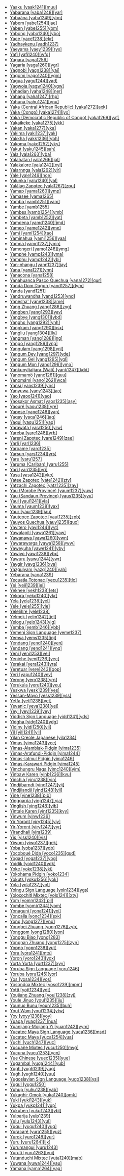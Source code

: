 - [Yaaku [yaak1241][muu]](tree/afro1255/cush1243/east2699/lowl1267/sout3055/tran1283/yaak1241/yaaku.yaak1241.ini)
- [Yabarana [yaba1248][yar]](tree/cari1283/vene1261/mapo1244/mapo1245/yaba1248/yabarana.yaba1248.ini)
- [Yabaâna [yaba1249][ybn]](tree/araw1281/nort2990/inla1264/alto1250/yaba1249/yabaana.yaba1249.ini)
- [Yabem [yabe1254][jae]](tree/aust1307/nucl1752/mala1545/cent2237/east2712/ocea1241/west2818/nort3206/huon1245/nort2858/yabe1254/yabem.yabe1254.ini)
- [Yaben [yabe1255][ybm]](tree/nucl1709/mada1298/croi1234/numu1240/yabe1256/yabe1255/yaben.yabe1255.ini)
- [Yabong [yabo1240][ybo]](tree/nucl1709/mada1298/raic1241/yaga1258/yabo1240/yabong.yabo1240.ini)
- [Yace [yace1238][ekr]](tree/atla1278/volt1241/benu1247/idom1262/yaty1238/yace1238/yace.yace1238.ini)
- [Yadhaykenu [yadh1237]](tree/pama1250/pama1251/nort2758/urad1238/yadh1237/yadhaykenu.yadh1237.ini)
- [Yaeyama [yaey1239][rys]](tree/japo1237/ryuk1243/ryuk1244/macr1267/yaey1239/yaeyama.yaey1239.ini)
- [Yafi [yafi1240][wfg]](tree/pauw1244/east2530/yafi1240/yafi.yafi1240.ini)
- [Yagara [yaga1256]](tree/pama1250/east2770/yaga1256/yagara.yaga1256.ini)
- [Yagaria [yaga1260][ygr]](tree/nucl1709/kain1273/goro1272/nucl1760/nucl1756/kama1374/yaga1260/yagaria.yaga1260.ini)
- [Yagnobi [yagn1238][yai]](tree/indo1319/indo1320/iran1269/east2704/nort3176/sogd1246/yagn1238/yagnobi.yagn1238.ini)
- [Yagomi [yago1240][ygm]](tree/nucl1709/fini1244/fini1245/waru1269/yago1240/yagomi.yago1240.ini)
- [Yagua [yagu1244][yad]](tree/peba1241/yagu1244/yagua.yagu1244.ini)
- [Yagwoia [yagw1240][ygw]](tree/anga1289/nucl1763/yagw1240/yagwoia.yagw1240.ini)
- [Yahadian [yaha1248][ner]](tree/kond1302/yaha1248/yahadian.yaha1248.ini)
- [Yahang [yaha1247][rhp]](tree/nucl1708/nucl1590/heyo1241/yaha1247/yahang.yaha1247.ini)
- [Yahuna [yahu1241][ynu]](tree/tuca1253/east2698/sout3144/yahu1241/yahuna.yahu1241.ini)
- [Yaka (Central African Republic) [yaka1272][axk]](tree/atla1278/volt1241/benu1247/bant1294/sout3152/narr1281/cent2260/liko1251/bwam1249/yaka1272/yakacentralafricanrepublic.yaka1272.ini)
- [Yaka (Congo) [yaka1274][iyx]](tree/atla1278/volt1241/benu1247/bant1294/sout3152/narr1281/cent2260/njeb1243/teke1283/west2839/laal1243/yaka1274/yakacongo.yaka1274.ini)
- [Yaka (Democratic Republic of Congo) [yaka1269][yaf]](tree/atla1278/volt1241/benu1247/bant1294/sout3152/narr1281/cent2260/kong1295/nucl1741/yaka1278/yaka1269/yakademocraticrepublicofcongo.yaka1269.ini)
- [Yakaikeke [yaka1275][ykk]](tree/aust1307/nucl1752/mala1545/cent2237/east2712/ocea1241/west2818/papu1253/nucl1744/nort2848/aret1241/taup1241/yaka1275/yakaikeke.yaka1275.ini)
- [Yakan [yaka1277][yka]](tree/aust1307/nucl1752/mala1545/grea1283/sama1302/yaka1277/yakan.yaka1277.ini)
- [Yakima [yaki1237][yak]](tree/saha1239/saha1240/nort1527/yaki1237/yakima.yaki1237.ini)
- [Yakkha [yakk1236][ybh]](tree/sino1245/hima1249/maha1306/kira1253/east2719/grea1285/yakk1236/yakkha.yakk1236.ini)
- [Yakoma [yako1252][yky]](tree/atla1278/volt1241/nort3149/adam1258/uban1244/ngba1290/ngba1280/nucl1737/yako1252/yakoma.yako1252.ini)
- [Yakut [yaku1245][sah]](tree/turk1311/comm1245/nort2688/yaku1245/yakut.yaku1245.ini)
- [Yala [yala1263][yba]](tree/atla1278/volt1241/benu1247/idom1262/etul1244/etul1246/nucl1732/yala1263/yala.yala1263.ini)
- [Yalahatan [yala1266][jal]](tree/aust1307/nucl1752/mala1545/cent2237/cent2245/cent2254/east2466/nunu1252/thre1238/amal1243/yala1266/yalahatan.yala1266.ini)
- [Yalakalore [yala1242][xyl]](tree/unat1236/namb1301/yala1242/yalakalore.yala1242.ini)
- [Yalarnnga [yala1262][ylr]](tree/pama1250/galg1238/yala1262/yalarnnga.yala1262.ini)
- [Yale [yale1246][nce]](tree/yale1246/yale.yale1246.ini)
- [Yalunka [yalu1240][yal]](tree/mand1469/west2780/mand1431/cent2047/susu1249/yalu1240/yalunka.yalu1240.ini)
- [Yalálag Zapotec [yala1267][zpu]](tree/otom1299/east2557/popo1292/zapo1436/zapo1437/core1259/nort2987/yala1267/yalalagzapotec.yala1267.ini)
- [Yamap [yama1260][ymp]](tree/aust1307/nucl1752/mala1545/cent2237/east2712/ocea1241/west2818/nort3206/huon1245/sout2878/hote1244/yama1260/yamap.yama1260.ini)
- [Yamasee [yama1265]](tree/unat1236/yama1265/yamasee.yama1265.ini)
- [Yamba [yamb1251][yam]](tree/atla1278/volt1241/benu1247/bant1294/sout3152/wide1239/narr1282/mbam1249/nkaa1239/nkam1238/yamb1251/yamba.yamb1251.ini)
- [Yambe [yamb1255]](tree/atla1278/volt1241/benu1247/bant1294/sout3152/narr1281/bant1295/maka1323/pomo1274/ndze1234/yamb1255/yambe.yamb1255.ini)
- [Yambes [yamb1254][ymb]](tree/nucl1708/komb1276/komb1271/yamb1254/yambes.yamb1254.ini)
- [Yambeta [yamb1252][yat]](tree/atla1278/volt1241/benu1247/bant1294/sout3152/narr1281/mbam1252/west2826/yamb1252/yambeta.yamb1252.ini)
- [Yamdena [yamd1240][jmd]](tree/aust1307/nucl1752/mala1545/cent2237/cent2245/keit1238/yamd1241/yamd1240/yamdena.yamd1240.ini)
- [Yameo [yame1242][yme]](tree/peba1241/peba1242/yame1242/yameo.yame1242.ini)
- [Yami [yami1254][tao]](tree/aust1307/nucl1752/mala1545/bata1315/yami1254/yami.yami1254.ini)
- [Yaminahua [yami1256][yaa]](tree/pano1259/pano1256/main1279/pano1257/head1239/yami1255/yami1256/yaminahua.yami1256.ini)
- [Yamna [yamn1237][ymn]](tree/aust1307/nucl1752/mala1545/cent2237/east2712/ocea1241/west2818/nort3206/sarm1241/sarm1242/yamn1237/yamna.yamn1237.ini)
- [Yamongeri [yamo1246][ymg]](tree/book1242/yamo1246/yamongeri.yamo1246.ini)
- [Yamphe [yamp1243][yma]](tree/book1242/yamp1243/yamphe.yamp1243.ini)
- [Yamphu [yamp1242][ybi]](tree/sino1245/hima1249/maha1306/kira1253/east2719/uppe1412/loho1238/yamp1244/yamp1242/yamphu.yamp1242.ini)
- [Yan-nhangu [yann1237][jay]](tree/pama1250/yuul1239/yann1237/yannhangu.yann1237.ini)
- [Yana [yana1271][ynn]](tree/yana1271/yana.yana1271.ini)
- [Yanacona [yana1258]](tree/uncl1493/yana1258/yanacona.yana1258.ini)
- [Yanahuanca Pasco Quechua [yana1272][qur]](tree/quec1387/quec1386/cent2141/yaru1256/yana1272/yanahuancapascoquechua.yana1272.ini)
- [Yanda Dom Dogon [yand1257][dym]](tree/dogo1299/nort2824/yand1255/yand1256/yand1257/yandadomdogon.yand1257.ini)
- [Yanda [yand1251]](tree/pama1250/grea1282/guwa1245/guwa1241/yand1251/yanda.yand1251.ini)
- [Yandruwandha [yand1253][ynd]](tree/pama1250/karn1253/cent2016/west2438/yand1252/yand1253/yandruwandha.yand1253.ini)
- [Yanesha' [yane1238][ame]](tree/araw1281/west2648/yane1238/yanesha.yane1238.ini)
- [Yang Zhuang [yang1286][zyg]](tree/taik1256/kamt1241/beta1258/daic1237/cent2251/deba1238/yang1286/yangzhuang.yang1286.ini)
- [Yangben [yang1293][yav]](tree/atla1278/volt1241/benu1247/bant1294/sout3152/narr1281/mbam1252/yamb1256/baca1247/nucl1746/yang1293/yangben.yang1293.ini)
- [Yangbye [yang1301][ybd]](tree/book1242/yang1301/yangbye.yang1301.ini)
- [Yangho [yang1292][ynh]](tree/book1242/yang1292/yangho.yang1292.ini)
- [Yangkam [yang1290][bsx]](tree/atla1278/volt1241/benu1247/benu1248/taro1265/yang1302/yang1290/yangkam.yang1290.ini)
- [Yangliu [yang1304][lly]](tree/sino1245/burm1265/lolo1265/lolo1267/nili1235/liso1234/nucl1734/lisu1252/lalu1234/lalo1240/yang1304/yangliu.yang1304.ini)
- [Yangman [yang1288][jng]](tree/yang1287/yang1288/yangman.yang1288.ini)
- [Yango [yang1289][yng]](tree/atla1278/volt1241/nort3149/adam1258/uban1244/sere1265/ngba1291/ngba1292/west2836/monz1252/monz1253/kpal1242/yang1289/yango.yang1289.ini)
- [Yangulam [yang1298][ynl]](tree/nucl1709/mada1298/raic1241/nuru1240/yang1298/yangulam.yang1298.ini)
- [Yangum Dey [yang1297][yde]](tree/nucl1708/nucl1722/yang1294/yang1303/yang1297/yangumdey.yang1297.ini)
- [Yangum Gel [yang1295][ygl]](tree/nucl1708/nucl1722/yang1294/yang1303/yang1295/yangumgel.yang1295.ini)
- [Yangum Mon [yang1296][ymo]](tree/nucl1708/nucl1722/yang1294/yang1303/yang1296/yangummon.yang1296.ini)
- [Yankunytjatjara (Wati) [yank1247][kdd]](tree/pama1250/dese1234/wati1241/pint1254/nucl1724/wang1300/tjar1234/yank1247/yankunytjatjarawati.yank1247.ini)
- [Yanomamö [yano1261][guu]](tree/yano1260/nina1239/yano1266/yano1267/yano1261/yanomamo.yano1261.ini)
- [Yanomámi [yano1262][wca]](tree/yano1260/nina1239/yano1266/yano1267/yano1262/yanomami.yano1262.ini)
- [Yansi [yans1239][yns]](tree/atla1278/volt1241/benu1247/bant1294/sout3152/narr1281/cent2260/yanz1243/kwil1235/yans1240/yans1239/yansi.yans1239.ini)
- [Yanyuwa [yany1243][jao]](tree/pama1250/ngar1290/yany1243/yanyuwa.yany1243.ini)
- [Yao [yaoo1241][yao]](tree/atla1278/volt1241/benu1247/bant1294/sout3152/narr1281/east2731/rufi1235/ruvu1234/yaoi1234/yaoo1241/yao.yaoo1241.ini)
- [Yaosakor Asmat [yaos1235][asy]](tree/nucl1709/cent2116/asma1256/asma1257/cent2247/yaos1235/yaosakorasmat.yaos1235.ini)
- [Yaouré [yaou1238][yre]](tree/mand1469/east2697/sout3140/guro1245/guro1246/guro1247/yaou1238/yaoure.yaou1238.ini)
- [Yapese [yape1248][yap]](tree/aust1307/nucl1752/mala1545/cent2237/east2712/ocea1241/yape1250/yape1248/yapese.yape1248.ini)
- [Yaqay [yaqa1246][jaq]](tree/anim1240/mari1437/yaqa1245/yaqa1246/yaqay.yaqa1246.ini)
- [Yaqui [yaqu1251][yaq]](tree/utoa1244/sout3136/cahi1243/yaqu1251/yaqui.yaqu1251.ini)
- [Yarawata [yara1250][yrw]](tree/nucl1709/mada1298/croi1234/numu1240/yara1252/yara1250/yarawata.yara1250.ini)
- [Yareba [yare1248][yrb]](tree/yare1250/yare1251/yare1248/yareba.yare1248.ini)
- [Yareni Zapotec [yare1249][zae]](tree/otom1299/east2557/popo1292/zapo1436/zapo1437/core1259/nort2987/yare1249/yarenizapotec.yare1249.ini)
- [Yarli [yarl1236]](tree/pama1250/yarl1237/yarl1236/yarli.yarl1236.ini)
- [Yaroame [yaro1235]](tree/yano1260/nina1239/yano1266/yaro1235/yaroame.yaro1235.ini)
- [Yarsun [yars1234][yrs]](tree/book1242/yars1234/yarsun.yars1234.ini)
- [Yaru [yaru1257]](tree/chap1271/more1263/wari1269/urup1244/yaru1257/yaru.yaru1257.ini)
- [Yaruma (Cariban) [yaru1255]](tree/cari1283/peko1235/xing1247/yaru1255/yarumacariban.yaru1255.ini)
- [Yarí [yari1235][yri]](tree/book1242/yari1235/yari.yari1235.ini)
- [Yasa [yasa1242][yko]](tree/atla1278/volt1241/benu1247/bant1294/sout3152/narr1281/bant1295/sawa1251/beng1289/yasa1241/yasa1242/yasa.yasa1242.ini)
- [Yatee Zapotec [yate1242][zty]](tree/otom1299/east2557/popo1292/zapo1436/zapo1437/core1259/nort2987/yate1242/yateezapotec.yate1242.ini)
- [Yatzachi Zapotec [yatz1235][zav]](tree/otom1299/east2557/popo1292/zapo1436/zapo1437/core1259/nort2987/yatz1235/yatzachizapotec.yatz1235.ini)
- [Yau (Morobe Province) [yaum1237][yuw]](tree/nucl1709/fini1244/fini1245/uruw1240/yaum1237/yaumorobeprovince.yaum1237.ini)
- [Yau (Sandaun Province) [yaus1235][yyu]](tree/nucl1708/yauy1236/yaus1235/yausandaunprovince.yaus1235.ini)
- [Yaul [yaul1241][yla]](tree/mong1343/yaul1241/yaul.yaul1241.ini)
- [Yauma [yaum1238][yax]](tree/book1242/yaum1238/yauma.yaum1238.ini)
- [Yaur [yaur1239][jau]](tree/aust1307/nucl1752/mala1545/cent2237/east2712/sout2850/sout3229/cend1238/sout3230/yaur1240/yaur1239/yaur.yaur1239.ini)
- [Yautepec Zapotec [yaut1235][zpb]](tree/otom1299/east2557/popo1292/zapo1436/zapo1437/core1259/sout3003/miah1236/yaut1235/yautepeczapotec.yaut1235.ini)
- [Yauyos Quechua [yauy1235][qux]](tree/quec1387/quec1386/cent2141/yauy1235/yauyosquechua.yauy1235.ini)
- [Yavitero [yavi1244][yvt]](tree/araw1281/nort2990/alto1249/pare1275/yavi1244/yavitero.yavi1244.ini)
- [Yawalapití [yawa1261][yaw]](tree/araw1281/cent2226/yawa1261/yawalapiti.yawa1261.ini)
- [Yawanawa [yawa1260][ywn]](tree/pano1259/pano1256/main1279/pano1257/head1239/yami1255/yawa1260/yawanawa.yawa1260.ini)
- [Yawarawarga [yawa1258][yww]](tree/pama1250/karn1253/cent2016/west2438/yand1252/yawa1258/yawarawarga.yawa1258.ini)
- [Yaweyuha [yawe1241][yby]](tree/nucl1709/kain1273/goro1272/nucl1760/nucl1756/yawe1241/yaweyuha.yawe1241.ini)
- [Yawiyo [yawi1238][ybx]](tree/wali1264/yawi1238/yawiyo.yawi1238.ini)
- [Yawuru [yawu1244][ywr]](tree/nyul1248/east2381/yawu1243/yawu1244/yawuru.yawu1244.ini)
- [Yaygir [yayg1236][xya]](tree/pama1250/sout3135/nort3154/gumb1242/yayg1236/yaygir.yayg1236.ini)
- [Yazgulyam [yazg1240][yah]](tree/indo1319/indo1320/iran1269/east2704/sout3156/shug1237/yazg1240/yazgulyam.yazg1240.ini)
- [Yebarana [yaoa1239]](tree/cari1283/guia1242/waya1272/yaoa1239/yebarana.yaoa1239.ini)
- [Yecuatla Totonac [yecu1235][tlc]](tree/toto1251/toto1252/yecu1235/yecuatlatotonac.yecu1235.ini)
- [Yei [yeii1239][jei]](tree/more1255/more1256/yeii1239/yei.yeii1239.ini)
- [Yekhee [yekh1238][ets]](tree/atla1278/volt1241/benu1247/akpe1249/edoi1239/nort3182/afen1234/unem1239/yekh1238/yekhee.yekh1238.ini)
- [Yekora [yeko1240][ykr]](tree/nucl1709/bina1276/bina1279/yeko1240/yekora.yeko1240.ini)
- [Yela [yela1238][yel]](tree/atla1278/volt1241/benu1247/bant1294/sout3152/narr1281/cent2260/grea1286/kela1261/tsin1240/vieu1234/nkut1239/yela1238/yela.yela1238.ini)
- [Yele [yele1255][yle]](tree/yele1255/yele.yele1255.ini)
- [Yelelihre [yele1238]](tree/unat1236/namb1301/yele1238/yelelihre.yele1238.ini)
- [Yelmek [yelm1242][jel]](tree/bula1259/yelm1242/yelmek.yelm1242.ini)
- [Yelogu [yelo1243][ylg]](tree/nduu1242/nucl1642/mana1303/yelo1243/yelogu.yelo1243.ini)
- [Yemba [yemb1246][ybb]](tree/atla1278/volt1241/benu1247/bant1294/sout3152/wide1239/narr1282/mbam1249/bami1239/yemb1246/yemba.yemb1246.ini)
- [Yemeni Sign Language [yeme1237]](tree/sign1238/sign1237/arab1398/yeme1237/yemenisignlanguage.yeme1237.ini)
- [Yemsa [yems1235][jnj]](tree/gong1255/yems1235/yemsa.yems1235.ini)
- [Yendang [yend1240][yen]](tree/book1242/yend1240/yendang.yend1240.ini)
- [Yendang [yend1241][ynq]](tree/atla1278/volt1241/nort3149/adam1258/adam1259/samb1322/mumu1249/yand1260/waka1284/waka1285/yend1241/yendang.yend1241.ini)
- [Yeni [yeni1253][yei]](tree/atla1278/volt1241/benu1247/bant1294/nort3168/mamb1309/niza1234/konj1251/mamb1310/mamb1311/mamb1312/njer1241/yeni1253/yeni.yeni1253.ini)
- [Yeniche [yeni1236][yec]](tree/mixe1287/germ1288/yeni1236/yeniche.yeni1236.ini)
- [Yerakai [yera1243][yra]](tree/yera1243/yerakai.yera1243.ini)
- [Yeretuar [yere1243][gop]](tree/aust1307/nucl1752/mala1545/cent2237/east2712/sout2850/sout3229/cend1238/sout3230/yere1243/yeretuar.yere1243.ini)
- [Yeri [yapu1240][yev]](tree/nucl1708/west2788/agiy1234/yapu1240/yeri.yapu1240.ini)
- [Yerong [yero1238][yrn]](tree/taik1256/kada1291/east2365/buya1244/yero1238/yerong.yero1238.ini)
- [Yerukula [yeru1240][yeu]](tree/drav1251/sout3133/sout3138/tami1291/tami1292/tami1293/tami1294/tami1297/tami1298/tami1299/yeru1240/yerukula.yeru1240.ini)
- [Yeskwa [yesk1239][yes]](tree/atla1278/volt1241/benu1247/benu1248/west2801/nort3184/koro1301/yesk1239/yeskwa.yesk1239.ini)
- [Yessan-Mayo [yess1239][yss]](tree/sepi1257/sepi1256/mayo1278/yess1239/yessanmayo.yess1239.ini)
- [Yetfa [yetf1238][yet]](tree/yetf1238/yetfa.yetf1238.ini)
- [Yevanic [yeva1238][yej]](tree/indo1319/grae1234/gree1276/atti1238/koin1234/yeva1238/yevanic.yeva1238.ini)
- [Yeyi [yeyi1239][yey]](tree/atla1278/volt1241/benu1247/bant1294/sout3152/narr1281/cent2260/yeyi1239/yeyi.yeyi1239.ini)
- [Yiddish Sign Language [yidd1241][yds]](tree/book1242/yidd1241/yiddishsignlanguage.yidd1241.ini)
- [Yidgha [yidg1240][ydg]](tree/indo1319/indo1320/iran1269/east2704/sout3156/yidg1239/yidg1240/yidgha.yidg1240.ini)
- [Yidiny [yidi1250][yii]](tree/pama1250/yimi1234/yidi1249/yidi1250/yidiny.yidi1250.ini)
- [Yil [yill1241][yll]](tree/nucl1708/ning1276/yill1241/yil.yill1241.ini)
- [Yilan Creole Japanese [yila1234]](tree/japo1237/japa1256/japa1258/yila1234/yilancreolejapanese.yila1234.ini)
- [Yimas [yima1243][yee]](tree/lowe1437/lowe1423/kara1498/yima1243/yimas.yima1243.ini)
- [Yimas-Alamblak-Pidgin [yima1235]](tree/pidg1258/yima1247/yima1235/yimasalamblakpidgin.yima1235.ini)
- [Yimas-Arafundi-Pidgin [yima1244]](tree/pidg1258/yima1247/yima1244/yimasarafundipidgin.yima1244.ini)
- [Yimas-Iatmul Pidgin [yima1246]](tree/pidg1258/yima1247/yima1246/yimasiatmulpidgin.yima1246.ini)
- [Yimas-Karawari Pidgin [yima1245]](tree/pidg1258/yima1247/yima1245/yimaskarawaripidgin.yima1245.ini)
- [Yimchungru Naga [yimc1240][yim]](tree/sino1245/kuki1245/naga1409/anga1312/aoic1235/yimc1239/yimc1240/yimchungrunaga.yimc1240.ini)
- [Yinbaw Karen [yinb1236][kvu]](tree/sino1245/kare1337/nort2703/yinb1236/yinbawkaren.yinb1236.ini)
- [Yinchia [yinc1238][yin]](tree/aust1305/khas1273/pala1352/west2791/rian1260/yinc1238/yinchia.yinc1238.ini)
- [Yindjibarndi [yind1247][yij]](tree/pama1250/sout3134/pilb1234/ngay1241/cent2248/yind1249/yind1247/yindjibarndi.yind1247.ini)
- [Yindjilandji [yind1248][yil]](tree/pama1250/ngar1290/sout2766/ngar1291/yind1248/yindjilandji.yind1248.ini)
- [Yine [yine1238][pib]](tree/araw1281/sout3131/puru1265/piro1249/yine1238/yine.yine1238.ini)
- [Yinggarda [ying1247][yia]](tree/pama1250/sout3134/ying1247/yinggarda.ying1247.ini)
- [Yinglish [ying1248][yib]](tree/book1242/ying1248/yinglish.ying1248.ini)
- [Yintale Karen [yint1235][kvy]](tree/sino1245/kare1337/nort2703/yint1235/yintalekaren.yint1235.ini)
- [Yinwum [yinw1236]](tree/pama1250/pama1251/nort2758/yinw1236/yinwum.yinw1236.ini)
- [Yir Yoront [yiry1245][yiy]](tree/book1242/yiry1245/yiryoront.yiry1245.ini)
- [Yir-Yoront [yiry1247][yyr]](tree/pama1250/pama1251/sout3141/coas1313/yiry1247/yiryoront.yiry1247.ini)
- [Yirandhali [yira1239]](tree/pama1250/grea1282/guwa1245/mari1445/yira1239/yirandhali.yira1239.ini)
- [Yis [yiss1240][yis]](tree/nucl1708/yauy1236/yiss1240/yis.yiss1240.ini)
- [Yiwom [yiwo1237][gek]](tree/afro1255/chad1250/west2785/west2714/west2799/west2717/yiwo1237/yiwom.yiwo1237.ini)
- [Yoba [yoba1237][yob]](tree/aust1307/nucl1752/mala1545/cent2237/east2712/ocea1241/west2818/papu1253/peri1258/cent2070/oumi1237/mago1247/yoba1237/yoba.yoba1237.ini)
- [Yocoboué Dida [yoco1235][gud]](tree/atla1278/volt1241/krua1234/east2415/dida1244/dida1245/yoco1235/yocobouedida.yoco1235.ini)
- [Yogad [yoga1237][yog]](tree/aust1307/nucl1752/mala1545/nort3238/caga1241/iban1268/gadd1245/yoga1237/yogad.yoga1237.ini)
- [Yoidik [yoid1240][ydk]](tree/nucl1709/mada1298/croi1234/mabu1247/hans1243/yoid1240/yoidik.yoid1240.ini)
- [Yoke [yoke1238][yki]](tree/aust1307/nucl1752/mala1545/cent2237/east2712/sout2850/sout3229/lowe1409/yoke1239/yoke1238/yoke.yoke1238.ini)
- [Yokohama Pidgin [yoko1234]](tree/pidg1258/japa1257/yoko1234/yokohamapidgin.yoko1234.ini)
- [Yokuts [yoku1256][yok]](tree/yoku1255/gene1243/nimy1236/yoku1256/yokuts.yoku1256.ini)
- [Yola [yola1237][yol]](tree/book1242/yola1237/yola.yola1237.ini)
- [Yolngu Sign Language [yoln1234][ygs]](tree/sign1238/vill1244/yoln1234/yolngusignlanguage.yoln1234.ini)
- [Yoloxochitl Mixtec [yolo1241][xty]](tree/otom1299/east2557/amuz1253/mixt1422/mixt1423/mixt1427/guer1245/yolo1241/yoloxochitlmixtec.yolo1241.ini)
- [Yom [yomm1242][pil]](tree/atla1278/volt1241/nort3149/gura1261/cent2243/nort2777/bwam1248/otiv1239/nucl1743/gurm1247/gurm1248/yomn1239/yomm1242/yom.yomm1242.ini)
- [Yombe [yomb1244][yom]](tree/atla1278/volt1241/benu1247/bant1294/sout3152/narr1281/cent2260/sira1268/lumb1251/bant1296/yomb1244/yombe.yomb1244.ini)
- [Yonaguni [yona1241][yoi]](tree/japo1237/ryuk1243/ryuk1244/macr1267/yona1241/yonaguni.yona1241.ini)
- [Yoncalla [yonc1234][sxk]](tree/kala1402/yonc1234/yoncalla.yonc1234.ini)
- [Yong [yong1277][yno]](tree/taik1256/kamt1241/beta1258/daic1237/cent2251/wenm1239/sapa1255/sout3184/sout2743/luey1235/yong1277/yong.yong1277.ini)
- [Yongbei Zhuang [yong1276][zyb]](tree/taik1256/kamt1241/beta1258/daic1237/nort3180/yong1274/yong1276/yongbeizhuang.yong1276.ini)
- [Yonggom [yong1280][yon]](tree/nucl1709/cent2116/awyu1265/okok1235/okkk1242/lowl1259/yong1280/yonggom.yong1280.ini)
- [Yonggu Biao [yong1283]](tree/taik1256/kamt1241/lakk1237/biao1257/yong1283/yonggubiao.yong1283.ini)
- [Yongnan Zhuang [yong1275][zyn]](tree/taik1256/kamt1241/beta1258/daic1237/nort3180/yong1274/yong1275/yongnanzhuang.yong1275.ini)
- [Yopno [yopn1238][yut]](tree/nucl1709/fini1244/fini1245/yupn1242/kewi1241/yopn1238/yopno.yopn1238.ini)
- [Yora [yora1241][mts]](tree/pano1259/pano1256/main1279/pano1257/head1239/yami1255/yora1241/yora.yora1241.ini)
- [Yoron [yoro1243][yox]](tree/japo1237/ryuk1243/nort3255/amam1245/yoro1243/yoron.yoro1243.ini)
- [Yorta Yorta [yort1237][xyy]](tree/pama1250/sout3135/vict1234/east2706/yort1237/yortayorta.yort1237.ini)
- [Yoruba Sign Language [yoru1246]](tree/sign1238/sign1237/yoru1246/yorubasignlanguage.yoru1246.ini)
- [Yoruba [yoru1245][yor]](tree/atla1278/volt1241/benu1247/defo1239/yoru1244/edek1238/edea1234/east2738/sout3186/nucl1747/lucu1239/yoru1245/yoruba.yoru1245.ini)
- [Yos [yosa1234][yos]](tree/book1242/yosa1234/yos.yosa1234.ini)
- [Yosondúa Mixtec [yoso1239][mpm]](tree/otom1299/east2557/amuz1253/mixt1422/mixt1423/mixt1427/west2824/yoso1239/yosonduamixtec.yoso1239.ini)
- [Yotti [yott1234][yot]](tree/atla1278/volt1241/nort3149/adam1258/adam1259/samb1322/mumu1249/yand1260/bali1284/yott1234/yotti.yott1234.ini)
- [Youjiang Zhuang [youj1238][zyj]](tree/taik1256/kamt1241/beta1258/daic1237/nort3180/nort3189/youj1238/youjiangzhuang.youj1238.ini)
- [Youle Jinuo [youl1235][jiu]](tree/sino1245/burm1265/lolo1265/lolo1267/hani1249/jino1236/youl1235/youlejinuo.youl1235.ini)
- [Younuo Bunu [youn1235][buh]](tree/hmon1336/hmon1337/pahe1239/youn1235/younuobunu.youn1235.ini)
- [Yout Wam [yout1234][ytw]](tree/nucl1709/fini1244/fini1245/yupn1242/unun9978/yout1234/youtwam.yout1234.ini)
- [Yoy [yoyy1238][yoy]](tree/taik1256/kamt1241/beta1258/daic1237/cent2251/wenm1239/sapa1255/sout3184/sput1235/laot1235/nyoy1234/yoyy1238/yoy.yoyy1238.ini)
- [Yuaga [yuag1237][nua]](tree/aust1307/nucl1752/mala1545/cent2237/east2712/ocea1241/sout3173/newc1243/extr1244/yuag1237/yuaga.yuag1237.ini)
- [Yuanjiang-Mojiang Yi [yuan1242][yym]](tree/book1242/yuan1242/yuanjiangmojiangyi.yuan1242.ini)
- [Yucatec Maya Sign Language [yuca1236][msd]](tree/sign1238/vill1244/yuca1236/yucatecmayasignlanguage.yuca1236.ini)
- [Yucatec Maya [yuca1254][yua]](tree/maya1287/core1254/yuca1252/yuca1253/yuca1254/yucatecmaya.yuca1254.ini)
- [Yuchi [yuch1247][yuc]](tree/yuch1247/yuchi.yuch1247.ini)
- [Yucuañe Mixtec [yucu1250][mvg]](tree/otom1299/east2557/amuz1253/mixt1422/mixt1423/mixt1427/west2824/yucu1250/yucuanemixtec.yucu1250.ini)
- [Yucuna [yucu1253][ycn]](tree/araw1281/nort2990/inla1264/japu1236/nucl1764/yucu1252/yucu1253/yucuna.yucu1253.ini)
- [Yue Chinese [yuec1235][yue]](tree/sino1245/sini1245/sout2740/yuec1235/yuechinese.yuec1235.ini)
- [Yugambal [yuga1244][yub]](tree/pama1250/east2770/yuga1242/yuga1243/yuga1244/yugambal.yuga1244.ini)
- [Yugh [yugh1239][yug]](tree/yeni1252/nort2746/yugh1239/yugh.yugh1239.ini)
- [Yugh [yugh1240][yuu]](tree/book1242/yugh1240/yugh.yugh1240.ini)
- [Yugoslavian Sign Language [yugo1238][ysl]](tree/sign1238/sign1237/lsfi1234/yugo1239/yugo1238/yugoslaviansignlanguage.yugo1238.ini)
- [Yugul [yugu1250]](tree/unat1236/mang1432/yugu1250/yugul.yugu1250.ini)
- [Yuhup [yuhu1238][yab]](tree/nada1235/east2549/hupy1235/yuhu1238/yuhup.yuhu1238.ini)
- [Yukaghir Omok [yuka1240][omk]](tree/yuka1259/yuka1240/yukaghiromok.yuka1240.ini)
- [Yuki [yuki1243][yuk]](tree/yuki1242/yuki1243/yuki.yuki1243.ini)
- [Yukpa [yukp1241][yup]](tree/cari1283/yukp1242/yukp1243/yukp1241/yukpa.yukp1241.ini)
- [Yukuben [yuku1243][ybl]](tree/atla1278/volt1241/benu1247/benu1248/yuku1244/yuku1243/yukuben.yuku1243.ini)
- [Yulparija [yulp1239]](tree/pama1250/dese1234/wati1241/mart1257/yulp1239/yulparija.yulp1239.ini)
- [Yulu [yulu1243][yul]](tree/cent2225/sara1341/sbbo1237/yulu1243/yulu.yulu1243.ini)
- [Yuqui [yuqu1240][yuq]](tree/tupi1275/mawe1252/awet1245/tupi1276/tupi1278/yuqu1240/yuqui.yuqu1240.ini)
- [Yuracaré [yura1255][yuz]](tree/yura1255/yuracare.yura1255.ini)
- [Yurok [yuro1248][yur]](tree/algi1248/yuro1248/yurok.yuro1248.ini)
- [Yuru [yuru1264][ljx]](tree/pama1250/nyaw1248/yuru1264/yuru.yuru1264.ini)
- [Yurumanguí [yuru1243]](tree/yuru1243/yurumangui.yuru1243.ini)
- [Yurutí [yuru1263][yui]](tree/tuca1253/east2698/east2702/east2708/pisa1246/tuyu1245/yuru1263/yuruti.yuru1263.ini)
- [Yutanduchi Mixtec [yuta1240][mab]](tree/otom1299/east2557/amuz1253/mixt1422/mixt1423/mixt1427/east2735/teoz1234/yuta1240/yutanduchimixtec.yuta1240.ini)
- [Yuwana [yuwa1244][yau]](tree/jodi1234/yuwa1244/yuwana.yuwa1244.ini)
- [Yámana [yama1264][yag]](tree/yama1264/yamana.yama1264.ini)
